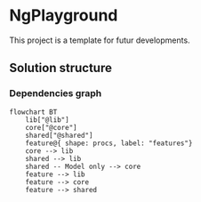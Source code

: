 # NgPlayground

This project is a template for futur developments.

## Solution structure

### Dependencies graph

```mermaid
flowchart BT
    lib["@lib"]
    core["@core"]
    shared["@shared"]
    feature@{ shape: procs, label: "features"}
    core --> lib
    shared --> lib
    shared -- Model only --> core
    feature --> lib
    feature --> core
    feature --> shared
```
